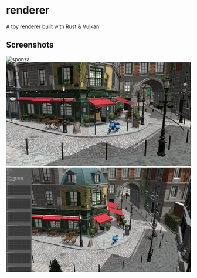 # renderer
A toy renderer built with Rust & Vulkan

## Screenshots
![sponza](screenshots/sponza.png)
![bistro 1](screenshots/bistro_1.jpg)
![bistro 2](screenshots/bistro_2.jpg)
